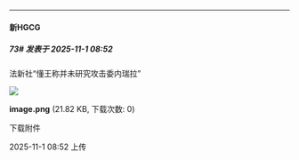 ﻿
*****

####  新HGCG  
##### 73#       发表于 2025-11-1 08:52

法新社“懂王称并未研究攻击委内瑞拉”

<img src="https://img.stage1st.com/forum/202511/01/085251g118s4oxigj6i571.png" referrerpolicy="no-referrer">

<strong>image.png</strong> (21.82 KB, 下载次数: 0)

下载附件

2025-11-1 08:52 上传

